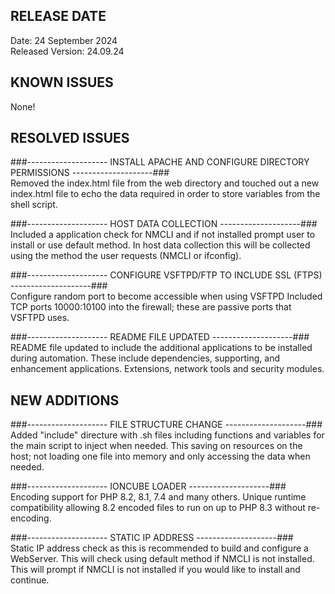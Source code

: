 RELEASE DATE
------------

Date: 24 September 2024<br />
Released Version: 24.09.24<br />


KNOWN ISSUES
------------
None!


RESOLVED ISSUES
---------------

###--------------------  INSTALL APACHE AND CONFIGURE DIRECTORY PERMISSIONS  --------------------###<br />
Removed the index.html file from the web directory and touched out a new index.html file to echo the data required in order to store variables from the shell script.

###--------------------  HOST DATA COLLECTION  --------------------###<br />
Included a application check for NMCLI and if not installed prompt user to install or use default method.
In host data collection this will be collected using the method the user requests (NMCLI or ifconfig).

###--------------------  CONFIGURE VSFTPD/FTP TO INCLUDE SSL (FTPS)  --------------------###<br />
Configure random port to become accessible when using VSFTPD
Included TCP ports 10000:10100 into the firewall; these are passive ports that VSFTPD uses.

###--------------------  README FILE UPDATED  --------------------###<br />
README file updated to include the additional applications to be installed during automation.
These include dependencies, supporting, and enhancement applications. Extensions, network tools and security modules.


NEW ADDITIONS
-------------

###--------------------  FILE STRUCTURE CHANGE  --------------------###<br />
Added "include" directure with .sh files including functions and variables for the main script to inject when needed.
This saving on resources on the host; not loading one file into memory and only accessing the data when needed.

###--------------------  IONCUBE LOADER  --------------------###<br />
Encoding support for PHP 8.2, 8.1, 7.4 and many others.
Unique runtime compatibility allowing 8.2 encoded files to run on up to PHP 8.3 without re-encoding.

###--------------------  STATIC IP ADDRESS  --------------------###<br />
Static IP address check as this is recommended to build and configure a WebServer.
This will check using default method if NMCLI is not installed.
This will prompt if NMCLI is not installed if you would like to install and continue.